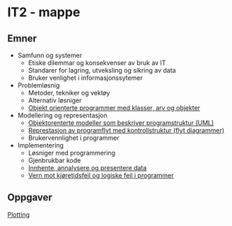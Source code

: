 # IT2 - mappe 

## Emner

- Samfunn og systemer
    - Etiske dilemmar og konsekvenser av bruk av IT
    - Standarer for lagring, utveksling og sikring av data
    - Bruker venlighet i informasjonssytemer
- Problemløsnig 
    - Metoder, tekniker og vektøy
    - Alternativ løsniger
    - [Objekt orienterte programmer med klasser, arv og objekter](./Problemlosnig/klasser_arv_og_objekter.md)
- Modellering og representasjon
    - [Objektorenterte modeller som beskriver programstruktur (UML)](./modellering_og_representasjon/objektorinentert.md)
    - [Represtasjon av programflyt med kontrollstruktur (flyt diagrammer)](./modellering_og_representasjon/objektorinentert.md)
    - Brukervennlighet i programmer
- Implementering
    - Løsniger med programmering
    - Gjenbrukbar kode
    - [Innhente, annalysere og presentere data](./implimentering/presenteredata.md)
    - [Vern mot kjøretidsfeil og logiske feil i programmer](./implimentering/feilhaandtering.md)


## Oppgaver
[Plotting](./implimentering/plotting/Plotting.ipynb)